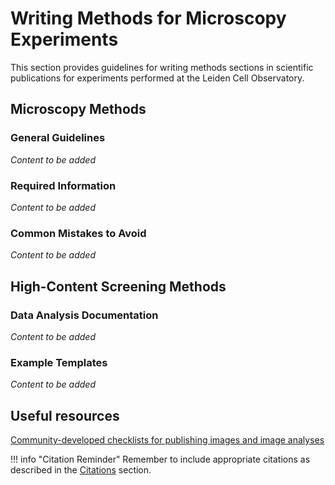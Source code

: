 # Writing Methods for Microscopy Experiments

This section provides guidelines for writing methods sections in scientific publications for experiments performed at the Leiden Cell Observatory.

## Microscopy Methods

### General Guidelines
*Content to be added*

### Required Information
*Content to be added*

### Common Mistakes to Avoid
*Content to be added*

## High-Content Screening Methods

### Data Analysis Documentation
*Content to be added*

### Example Templates
*Content to be added*

## Useful resources
[Community-developed checklists for publishing images and image analyses](https://quarep-limi.github.io/WG12_checklists_for_image_publishing/intro.html)

!!! info "Citation Reminder"
    Remember to include appropriate citations as described in the [Citations](citing.md) section.
